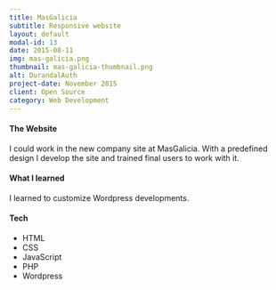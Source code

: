 ```yaml
---
title: MasGalicia
subtitle: Responsive website
layout: default
modal-id: 13
date: 2015-08-11
img: mas-galicia.png
thumbnail: mas-galicia-thumbnail.png
alt: DurandalAuth
project-date: November 2015
client: Open Source
category: Web Development
---
```


#### The Website
I could work in the new company site at MasGalicia. With a predefined design I develop the site and trained final users to work with it.

#### What I learned
I learned to customize Wordpress developments.

#### Tech
- HTML
- CSS
- JavaScript
- PHP
- Wordpress
